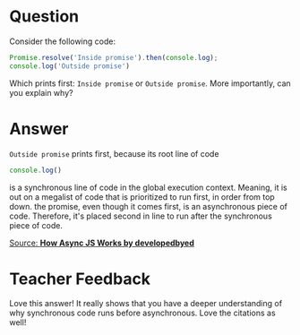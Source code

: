 # Question
Consider the following code:

```js
Promise.resolve('Inside promise').then(console.log);
console.log('Outside promise')
```

Which prints first: `Inside promise` or `Outside promise`. More importantly, can you explain why?

# Answer
`Outside promise` prints first, because its root line of code 
```js 
console.log()
```
is a synchronous line of code in the global execution context. Meaning, it is out on a megalist of code that is prioritized to run first, in order from top down. the promise, even though it comes first, is an asynchronous piece of code. Therefore, it's placed second in line to run after the synchronous piece of code.

[Source: **How Async JS Works by developedbyed**](https://www.youtube.com/watch?v=1Z7FjG--F20)
# Teacher Feedback
Love this answer! It really shows that you have a deeper understanding of why synchronous code runs before asynchronous. Love the citations as well!
